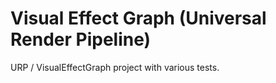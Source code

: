 # Visual Effect Graph (Universal Render Pipeline)

URP / VisualEffectGraph project with various tests. 
